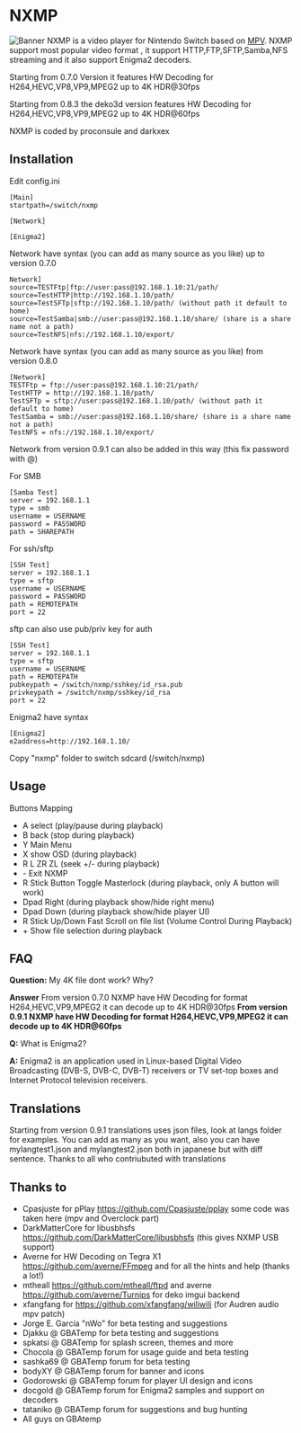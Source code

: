 NXMP
======

![Banner](docs/banner.jpg)
NXMP is a video player for Nintendo Switch based on [MPV](https://mpv.io/).
NXMP support most popular video format , it support HTTP,FTP,SFTP,Samba,NFS streaming and it also support Enigma2 decoders.

Starting from 0.7.0 Version it features HW Decoding for H264,HEVC,VP8,VP9,MPEG2 up to 4K HDR@30fps

Starting from 0.8.3 the deko3d version features HW Decoding for H264,HEVC,VP8,VP9,MPEG2 up to 4K HDR@60fps

NXMP is coded by proconsule and darkxex

Installation 
----
Edit config.ini
```
[Main]
startpath=/switch/nxmp

[Network]

[Enigma2]
```

Network have syntax (you can add as many source as you like) up to version 0.7.0

```
Network]
source=TESTFtp|ftp://user:pass@192.168.1.10:21/path/
source=TestHTTP|http://192.168.1.10/path/
source=TestSFTp|sftp://192.168.1.10/path/ (without path it default to home)
source=TestSamba|smb://user:pass@192.168.1.10/share/ (share is a share name not a path)
source=TestNFS|nfs://192.168.1.10/export/
```

Network have syntax (you can add as many source as you like) from version 0.8.0

```
[Network]
TESTFtp = ftp://user:pass@192.168.1.10:21/path/
TestHTTP = http://192.168.1.10/path/
TestSFTp = sftp://user:pass@192.168.1.10/path/ (without path it default to home)
TestSamba = smb://user:pass@192.168.1.10/share/ (share is a share name not a path)
TestNFS = nfs://192.168.1.10/export/
```

Network from version 0.9.1 can also be added in this way (this fix password with @)

For SMB

```
[Samba Test]
server = 192.168.1.1
type = smb
username = USERNAME
password = PASSWORD
path = SHAREPATH
```

For ssh/sftp

```
[SSH Test]
server = 192.168.1.1
type = sftp
username = USERNAME
password = PASSWORD
path = REMOTEPATH
port = 22
```

sftp can also use pub/priv key for auth

```
[SSH Test]
server = 192.168.1.1
type = sftp
username = USERNAME
path = REMOTEPATH
pubkeypath = /switch/nxmp/sshkey/id_rsa.pub
privkeypath = /switch/nxmp/sshkey/id_rsa
port = 22
```

Enigma2 have syntax
```
[Enigma2]
e2address=http://192.168.1.10/
```

Copy "nxmp" folder to switch sdcard (/switch/nxmp)

Usage
-----
Buttons Mapping
- A select (play/pause during playback)
- B back (stop during playback)
- Y Main Menu
- X show OSD (during playback)
- R L ZR ZL (seek +/-  during playback)
- \- Exit NXMP
- R Stick Button Toggle Masterlock (during playback, only A button will work)
- Dpad Right (during playback show/hide right menu)
- Dpad Down (during playback show/hide player UI)
- R Stick Up/Down Fast Scroll on file list (Volume Control During Playback)
- \+ Show file selection during playback


FAQ
-----
**Question:** My 4K file dont work? Why?

**Answer** From version 0.7.0 NXMP have HW Decoding for format H264,HEVC,VP9,MPEG2 it can decode up to 4K HDR@30fps 
**From version 0.9.1 NXMP have HW Decoding for format H264,HEVC,VP9,MPEG2 it can decode up to 4K HDR@60fps**

**Q:** What is Enigma2?

**A:** Enigma2 is an application used in Linux-based Digital Video Broadcasting (DVB-S, DVB-C, DVB-T) receivers or TV set-top boxes and Internet Protocol television receivers.

Translations
-----

Starting from version 0.9.1 translations uses json files, look at langs folder for examples.
You can add as many as you want, also you can have mylangtest1.json and mylangtest2.json both in japanese but with diff sentence.
Thanks to all who contriubuted with translations 




Thanks to
-----
- Cpasjuste for pPlay https://github.com/Cpasjuste/pplay some code was taken here (mpv and Overclock part)
- DarkMatterCore for libusbhsfs https://github.com/DarkMatterCore/libusbhsfs (this gives NXMP USB support)
- Averne for HW Decoding on Tegra X1 https://github.com/averne/FFmpeg and for all the hints and help (thanks a lot!)
- mtheall https://github.com/mtheall/ftpd and averne https://github.com/averne/Turnips for deko imgui backend 
- xfangfang for https://github.com/xfangfang/wiliwili (for Audren audio mpv patch)
- Jorge E. García "nWo" for beta testing and suggestions
- Djakku @ GBATemp for beta testing and suggestions
- spkatsi @ GBATemp for splash screen, themes and more
- Chocola @ GBATemp forum for usage guide and beta testing
- sashka69 @ GBATemp forum for beta testing
- bodyXY @ GBATemp forum for banner and icons
- Godorowski @ GBATemp forum for player UI design and icons
- docgold @ GBATemp forum for Enigma2 samples and support on decoders
- tataniko @ GBATemp forum for suggestions and bug hunting
- All guys on GBAtemp
